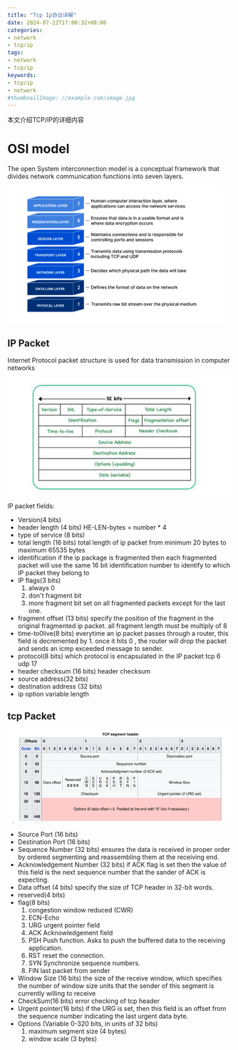 ```yaml
---
title: "Tcp Ip协议详解"
date: 2024-07-22T17:00:32+08:00
categories:
- network
- tcp/ip
tags:
- network
- tcp/ip
keywords:
- tcp/ip
- network
#thumbnailImage: //example.com/image.jpg
---
```

本文介绍TCP/IP的详细内容
<!--more-->

# OSI model


The open System interconnection model is a conceptual framework that divides network communication functions into seven layers.

![osi](images/image.png)

## IP Packet

Internet Protocol packet structure is used for data transmission in computer networks

![ip](images/ip.png)

IP packet fields:

* Version(4 bits) 
* header length (4 bits) HE-LEN-bytes = number * 4
* type of service (8 bits) 
* total length (16 bits) total length of ip packet from minimum 20 bytes to maximum 65535 bytes
* identification if the ip package is fragmented then each fragmented packet will use the same 16 bit identification number to identify to which IP packet they belong to
* IP flags(3 bits)
  1. always 0
  2. don't fragment bit
  3. more fragment bit set on all fragmented packets except for the last one.
* fragment offset (13 bits)  specify the position of the fragment in the original fragmented ip packet. all fragment length must be multiply of 8
* time-to0live(8 bits) everytime an ip packet passes through a router, this field is decremented by 1. once it hits 0 , the router will drop the packet and sends an icmp exceeded message to sender.
* protocol(8 bits) which protocol is encapsulated in the IP packet tcp 6 udp 17
* header checksum (16 bits) header checksum
* source address(32 bits)
* destination address (32 bits)
* ip option variable length

## tcp Packet

![tcp](images/tcp.png)
* Source Port (16 bits)
* Destination Port (16 bits)
* Sequence Number (32 bits) ensures the data is received in proper order by ordered segmenting and reassembling them at the receiving end.
* Acknowledgement Number (32 bits) if ACK flag is set then the value of this field is the next sequence number that the sander of ACK is expecting. 
* Data offset (4 bits) specify the size of TCP header in 32-bit words.
* reserved(4 bits)
* flag(8 bits)
  1. congestion window reduced (CWR)
  2. ECN-Echo
  3. URG urgent pointer field 
  4. ACK Acknowledgement field
  5. PSH Push function. Asks to push the buffered data to the receiving application.
  6. RST reset the connection.
  7. SYN Synchronize sequence numbers.
  8. FIN last packet from sender
* Window Size (16 bits) the size of the receive window, which specifies the number of window size units that the sender of this segment is currently willing to receive
* CheckSum(16 bits) error checking of tcp header
* Urgent pointer(16 bits) if the URG is set, then this field is an offset from the sequence number indicating the last urgent data byte.
* Options (Variable 0-320 bits, in units of 32 bits)
  1. maximum segment size (4 bytes) 
  2. window scale (3 bytes)
